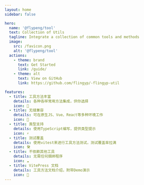```yaml
---
layout: home
sidebar: false

hero:
  name: '@flypeng/tool'
  text: Collection of Utils
  tagline: Integrate a collection of common tools and methods
  image:
    src: /favicon.png
    alt: '@flypeng/tool'
  actions:
    - theme: brand
      text: Get Started
      link: /guide/
    - theme: alt
      text: View on GitHub
      link: https://github.com/flingyp/-flingyp-util

features:
  - title: 工具方法丰富
    details: 各种各样常用方法集成，供你选择
    icon: 🦾
  - title: 无缝兼容
    details: 可在原生JS、Vue、React等多种环境工作
    icon: 🚀
  - title: 类型支持
    details: 使用TypeScript编写，提供类型提示
    icon: ⚡
  - title: 测试覆盖
    details: 使用vitest来进行工具方法测试，测试覆盖率拉满
    icon: 🛠
  - title: 不依赖其他工具
    details: 无需任何捆绑程序
    icon: ☁️
  - title: VitePress 文档
    details: 工具方法文档介绍，附带Demo演示
    icon: 🎪
---
```


<script setup>
import { VPTeamMembers } from 'vitepress/theme'

const members = [
  {
    avatar: 'https://avatars.githubusercontent.com/u/57666140?v=4',
    name: 'flingyp',
    title: 'Creator',
    links: [
      { icon: 'github', link: 'https://github.com/flingyp' },
    ]
  },
	{
		avatar: 'https://avatars.githubusercontent.com/u/87807886?v=4',
    name: 'briver0825',
    title: 'Contributor',
    links: [
      { icon: 'github', link: 'https://github.com/briver0825' },
    ]
	}
]
</script>

<div style="margin-top: 120px">
	<VPTeamMembers size="small" :members="members" />
</div>
